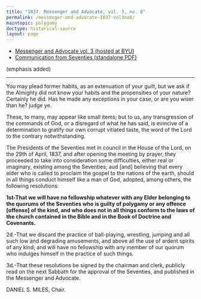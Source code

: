 ```yaml
---
title: "1837. Messenger and Advocate, vol. 3, no. 8"
permalink: /messenger-and-advocate-1837-vol3no8/
maintopic: polygamy
doctype: historical-source
layout: page
---
```


* [Messenger and Advocate vol. 3 (hosted at BYU)](http://contentdm.lib.byu.edu/cdm/ref/collection/NCMP1820-1846/id/7468)
* [Communication from Seventies (standalone PDF)](https://docs.google.com/viewer?url=https://github.com/faenrandir/a_careful_examination/raw/690e66134f87e27e3542f13506f0ceadafb4ad26/documents/polygamy/denials/original-1837-05-Messenger-and-Advocate-vol3-no8-Communication-from-Seventies.pdf)

(emphasis added)

---

You may plead former habits, as an extenuation of your guilt, but we ask if the Almighty did not know your habits and the propensities of your nature? Certainly he did. Has he made any exceptions in your case, or are you wiser than he? judge ye.

These, to many, may appear like small items; but to us, any transgression of the commands of God, or a disregard of what he has said, is evincive of a determination to gratify our own corrupt vitiated taste, the word of the Lord to the contrary notwithstanding.

The Presidents of the Seventies met in council in the House of the Lord, on the 29th of April, 1837, and after opening the meeting by prayer, they proceeded to take into consideration some difficulties, either real or imaginary, existing among the Seventies; aud [and] believing that every elder who is called to proclaim the gospel to the nations of the earth, should in all things conduct himself like a man of God, adopted, among others, the following resolutions:

**1st-That we will have no fellowship whatever with any Elder belonging to the quorums of the Seventies who is guilty of polygamy or any offence [offense] of the kind, and who does not in all things conform to the laws of the church contained in the Bible and in the Book of Doctrine and Covenants.**

2d.-That we discard the practice of ball-playing, wrestling, jumping and all such low and degrading amusements, and above all the use of ardent spirits of any kind; and will have no fellowship with any member of our quorum who indulges himself in the practice of such things.

3d.-That these resolutions be signed by the chairman and clerk, publicly read on the next Sabbath for the approval of the Seventies, and published in the Messenger and Advocate.

DANIEL S. MILES, Chair.
